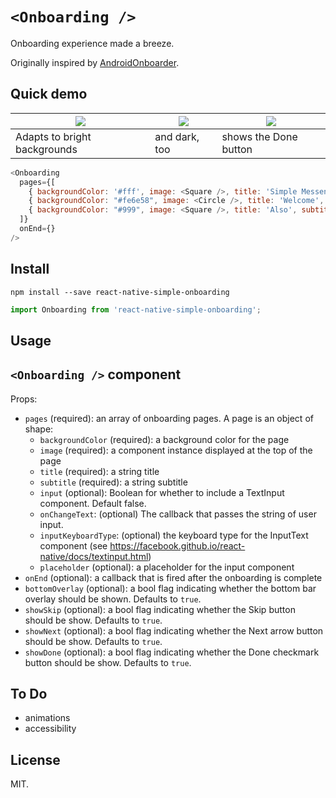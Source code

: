 # `<Onboarding />`

Onboarding experience made a breeze.

Originally inspired by [AndroidOnboarder](https://github.com/chyrta/AndroidOnboarder).

## Quick demo

| ![](images/1.png) | ![](images/2.png) | ![](images/3.png) |
| --- | --- | --- |
| Adapts to bright backgrounds | and dark, too | shows the Done button |

```javascript
<Onboarding
  pages={[
    { backgroundColor: '#fff', image: <Square />, title: 'Simple Messenger UI', subtitle: 'Implemented in React Native' },
    { backgroundColor: "#fe6e58", image: <Circle />, title: 'Welcome', subtitle: 'To Earth' },
    { backgroundColor: "#999", image: <Square />, title: 'Also', subtitle: 'Mars is nice' },
  ]}
  onEnd={}
/>
```

## Install

```
npm install --save react-native-simple-onboarding
```

```javascript
import Onboarding from 'react-native-simple-onboarding';
```

## Usage

## `<Onboarding />` component

Props:

* `pages` (required): an array of onboarding pages. A page is an object of shape:
  * `backgroundColor` (required): a background color for the page
  * `image` (required): a component instance displayed at the top of the page
  * `title` (required): a string title
  * `subtitle` (required): a string subtitle
  * `input` (optional): Boolean for whether to include a TextInput component. Default false. 
  * `onChangeText`: (optional) The callback that passes the string of user input.  
  * `inputKeyboardType`: (optional) the keyboard type for the InputText component (see https://facebook.github.io/react-native/docs/textinput.html)
  * `placeholder` (optional): a placeholder for the input component
* `onEnd` (optional): a callback that is fired after the onboarding is complete
* `bottomOverlay` (optional): a bool flag indicating whether the bottom bar overlay should be shown. Defaults to `true`.
* `showSkip` (optional): a bool flag indicating whether the Skip button should be show. Defaults to `true`.
* `showNext` (optional): a bool flag indicating whether the Next arrow button should be show. Defaults to `true`.
* `showDone` (optional): a bool flag indicating whether the Done checkmark button should be show. Defaults to `true`.

## To Do

* animations
* accessibility

## License

MIT.
